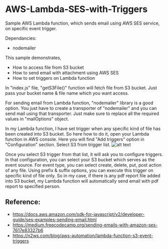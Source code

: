 # AWS-Lambda-SES-with-Triggers
Sample AWS Lambda function, which sends email using AWS SES service, on specific event trigger.

Dependancies:
- nodemailer

This sample demonstrates, 
- How to access file from S3 bucket
- How to send email with attachment using AWS SES
- How to set triggers on Lambda function

In "index.js" file, "getS3File()" function will fetch file from S3 bucket. Just pass your bucket name & file name which you want access.

For sending email from Lambda function, "nodemailer" library is a good option. You just have to create a transporter of "nodemailer" and you can send mail using that transporter. 
Just make sure to replace all the required values in "mailOptions" object.

In my Lambda function, I have set trigger when any specific kind of file has been created into S3 bucket. So here how to do it, open your Lambda function in AWS console. Here you will find "Add triggers" option in "Configuration" section. Select S3 from trigger list.
![alt text](https://www.dropbox.com/s/jypnpc5bh5tgvt6/Screenshot%202019-02-22%20at%205.43.56%20PM.png?dl=0)


Once you select S3 trigger from that list, it will ask you to configure triggers. 
In that configuration, you can select your S3 bucket which serves as the event source. For event type, you can select create, delete, put, post action of any file. Using prefix & suffix options, you can execute this trigger on specific kind of file only.
So in my case, if there is any pdf report file added into S3 bucket, my Lambda function will automatically send email with pdf report to specified person.

Reference:
-
- https://docs.aws.amazon.com/sdk-for-javascript/v2/developer-guide/ses-examples-sending-email.html
- https://medium.freecodecamp.org/sending-emails-with-amazon-ses-7617e83327b6
- https://n2ws.com/blog/aws-automation/lambda-function-s3-event-triggers
